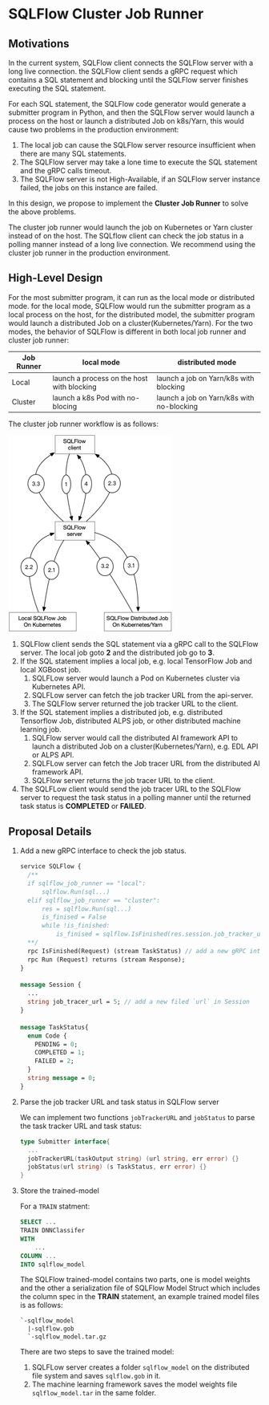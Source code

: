 # SQLFlow Cluster Job Runner

## Motivations

In the current system, SQLFlow client connects the SQLFlow server with a long live connection. the SQLFlow client sends
a gRPC request which contains a SQL statement and blocking until the SQLFlow server finishes executing the SQL statement.

For each SQL statement, the SQLFlow code generator would generate a submitter program in Python, and then the SQLFlow server
would launch a process on the host or launch a distributed Job on k8s/Yarn, this would cause two problems in the production environment:

1. The local job can cause the SQLFlow server resource insufficient when there are many SQL statements.
1. The SQLFlow server may take a lone time to execute the SQL statement and the gRPC calls timeout.
1. The SQLFlow server is not High-Available, if an SQLFlow server instance failed, the jobs on this instance are failed.

In this design, we propose to implement the **Cluster Job Runner** to solve the above problems.

The cluster job runner would launch the job on Kubernetes or Yarn cluster instead of on the host. The SQLflow client can
check the job status in a polling manner instead of a long live connection. We recommend using the cluster job runner in the production environment.

## High-Level Design

For the most submitter program, it can run as the local mode or distributed mode. for the local mode, SQLFlow would run
the submitter program as a local process on the host, for the distributed model, the submitter program would launch a distributed
Job on a cluster(Kubernetes/Yarn). For the two modes, the behavior of SQLFlow is different in both local job runner and cluster job runner:

Job Runner| local mode | distributed mode
-- | -- | --
Local | launch a process on the host with blocking| launch a job on Yarn/k8s with blocking
Cluster| launch a k8s Pod with no-blocing| launch a job on Yarn/k8s with no-blocking

The cluster job runner workflow is as follows:

<img src="figures/cluster_job_runner.png">

1. SQLFlow client sends the SQL statement via a gRPC call to the SQLFlow server. The local job goto **2** and the distributed
job go to **3**.
2. If the SQL statement implies a local job, e.g. local TensorFlow Job and local XGBoost job.
    1. SQLFLow server would launch a Pod on Kubernetes cluster via Kubernetes API.
    1. SQLFLow server can fetch the job tracker URL from the api-server.
    1. The SQLFlow server returned the job tracker URL to the client.
3. If the SQL statement implies a distributed job, e.g. distributed Tensorflow Job, distributed ALPS job, or other distributed
machine learning job.
    1. SQLFlow server would call the distributed AI framework API to launch a distributed Job on a cluster(Kubernetes/Yarn),
    e.g. EDL API or ALPS API.
    1. SQLFLow server can fetch the Job tracer URL from the distributed AI framework API.
    1. SQLFlow server returns the job tracer URL to the client.
4. The SQLFLow client would send the job tracer URL to the SQLFlow server to request the task status in a polling manner until
the returned task status is **COMPLETED** or **FAILED**.

## Proposal Details

1. Add a new gRPC interface to check the job status.

    ``` protobuf
    service SQLFlow {
      /**
      if sqlflow_job_runner == "local":
          sqlflow.Run(sql...)
      elif sqlflow_job_runner == "cluster":
          res = sqlflow.Run(sql...)
          is_finised = False
          while !is_finished:
              is_finised = sqlflow.IsFinished(res.session.job_tracker_url)
      **/
      rpc IsFinished(Request) (stream TaskStatus) // add a new gRPC interface to request the job status
      rpc Run (Request) returns (stream Response);
    }

    message Session {
      ...
      string job_tracer_url = 5; // add a new filed `url` in Session
    }

    message TaskStatus{
      enum Code {
        PENDING = 0;
        COMPLETED = 1;
        FAILED = 2;
      }
      string message = 0;
    }
    ```

1. Parse the job tracker URL and task status in SQLFlow server

    We can implement two functions `jobTrackerURL` and `jobStatus` to parse the task tracker URL and task status:

    ``` go
    type Submitter interface{
      ...
      jobTrackerURL(taskOutput string) (url string, err error) {}
      jobStatus(url string) (s TaskStatus, err error) {}
    }
    ```

1. Store the trained-model

    For a `TRAIN` statment:

    ``` sql
    SELECT ...
    TRAIN DNNClassifer
    WITH
        ...
    COLUMN ...
    INTO sqlflow_model
    ```

    The SQLFlow trained-model contains two parts, one is model weights and the other a serialization file of SQLFlow
    Model Struct which includes the column spec in the **TRAIN** statement, an example trained model files is as follows:

    ``` text
    `-sqlflow_model
      |-sqlflow.gob
      `-sqlflow_model.tar.gz
    ```

    There are two steps to save the trained model:
    1. SQLFLow server creates a folder `sqlflow_model` on the distributed file system and saves `sqlflow.gob` in it.
    1. The machine learning framework saves the model weights file `sqlflow_model.tar` in the same folder.
